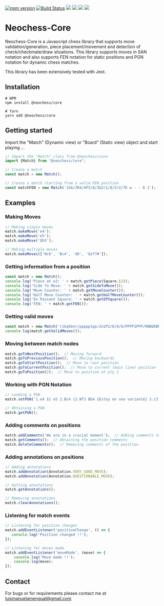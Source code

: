 [![npm version](https://badge.fury.io/js/%40neochess%2Fcore.svg)](https://badge.fury.io/js/%40neochess%2Fcore)
[![Build Status](https://travis-ci.org/luismanuelamengual/Neochess-Core.svg?branch=main)](https://travis-ci.org/luismanuelamengual/Neochess-Core)
![](https://img.shields.io/github/forks/luismanuelamengual/Neochess-Core.svg?style=social&label=Fork)
![](https://img.shields.io/github/stars/luismanuelamengual/Neochess-Core.svg?style=social&label=Star)
![](https://img.shields.io/github/watchers/luismanuelamengual/Neochess-Core.svg?style=social&label=Watch)
![](https://img.shields.io/github/followers/luismanuelamengual.svg?style=social&label=Follow)

# Neochess-Core

Neochess-Core is a Javascript chess library that supports move validation/generation, piece placement/movement and detection of check/checkmate/draw situations. This library supports moves in SAN notation and also supports FEN notation for static positions and PGN notation for dynamic chess matches. 

This library has been extensively tested with Jest.

## Installation

```
# NPM
npm install @neochess/core

# Yarn
yarn add @neochess/core
```

## Getting started

Import the "Match" (Dynamic view) or "Board" (Static view) object and start playing ...

```js
// Import the "Match" class from @neochess/core
import {Match} from "@neochess/core";

// Create a match
const match = new Match();

// Create a match starting from a valid FEN position 
const matchFEN = new Match('1k6/3R4/4P3/8/3b2r1/8/5r2/7K w - - 0 1');
```

## Examples

### Making Moves
```js
// Making single moves
match.makeMove('e4');
match.makeMove('e5');
match.makeMove('Qh5');

// Making multiple moves
match.makeMoves(['Nc6', 'Bc4', 'd6', 'Qxf7#']);
```

### Getting information from a position

```js
const match = new Match();
console.log('Piece at e2: ' + match.getPiece(Square.E2));
console.log('Side To Move: ' + match.getSideToMove());
console.log('Move Counter: ' + match.getMoveCounter());
console.log('Half Move Counter: ' + match.getHalfMoveCounter());
console.log('En Passant Square: ' + match.getEPSquare());
console.log('FEN: ' + match.getFEN());
```

### Getting valid moves

```js
const match = new Match('r1bqkbnr/ppppp1pp/2n2P2/8/8/8/PPPP1PPP/RNBQKBNR b KQkq - 0 3');
console.log(match.getValidMoves());
```

### Moving between match nodes

```js
match.goToNextPosition();  // Moving forward
match.goToPreviousPosition();  // Moving backwards
match.goToStartPosition();  // Move to root position
match.goToCurrentPosition();  // Move to current (main line) position
match.goToPosition(2);  // Move to position at ply 2
```

### Working with PGN Notation

```js
// Loading a PGN
match.setPGN('1.e4 $1 e5 2.Bc4 (2.Nf3 Bb4 {Estoy en una variante} 3.c3) 2...Nc6 3.Qh5 *');

// Obtaining a PGN
match.getPGN();
```

### Adding comments on positions

```js
match.addComments('We are in a crucial moment');  // Adding comments to a position
match.getComments();  // Obtaining the position comments
match.deleteComments();  // Removing comments of the position
```

### Adding annotations on positions

```js
// Adding annotations
match.addAnnotation(Annotation.VERY_GOOD_MOVE);
match.addAnnotation(Annotation.QUESTIONABLE_MOVE);

// Getting annotations
match.getAnnotations();

// Removing annotations
match.clearAnnotations();
```

### Listening for match events

```js
// Listening for position changes
match.addEventListener('positionChange', () => {
   console.log('Position changed !!');
});

// Listening for moves made
match.addEventListener('moveMade', (move) => {
    console.log('Move made !!');
    console.log(move);
});
```

## Contact

For bugs or for requirements please contact me at luismanuelamengual@gmail.com